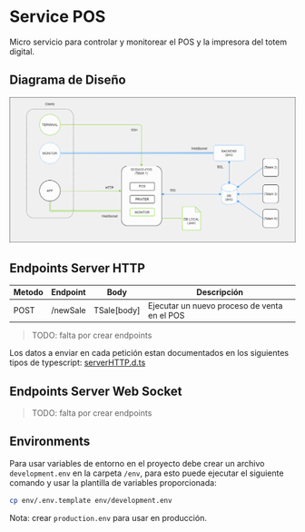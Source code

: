 # Service POS

Micro servicio para controlar y monitorear el POS y la impresora del totem digital.

## Diagrama de Diseño

![./docs/](./docs/integration-pos.drawio.png)

## Endpoints Server HTTP

| Metodo | Endpoint | Body        | Descripción                                  |
| ------ | -------- | ----------- | -------------------------------------------- |
| POST   | /newSale | TSale[body] | Ejecutar un nuevo proceso de venta en el POS |

> TODO: falta por crear endpoints

Los datos a enviar en cada petición estan documentados en los siguientes tipos de typescript:
[serverHTTP.d.ts](./src/@types/serverHTTP.d.ts)

## Endpoints Server Web Socket

> TODO: falta por crear endpoints

## Environments

Para usar variables de entorno en el proyecto debe crear un archivo `development.env` en la carpeta `/env`, para esto
puede ejecutar el siguiente comando y usar la plantilla de variables proporcionada:

```sh
cp env/.env.template env/development.env
```

Nota: crear `production.env` para usar en producción.
